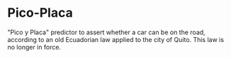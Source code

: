 # Pico-Placa
 "Pico y Placa" predictor to assert whether a car can be on the road, according to an old Ecuadorian law applied to the city of Quito. This law is no longer in force.
